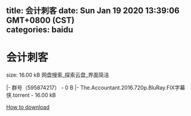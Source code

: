 
title: 会计刺客
date: Sun Jan 19 2020 13:39:06 GMT+0800 (CST)    
categories: baidu
---

# 会计刺客
size: 16.00 kB
 网盘搜索_探索云盘_界面简洁
 
|- 群号（595874217） - 0 B
|- The.Accountant.2016.720p.BluRay.FIX字幕侠.torrent - 16.00 kB

[How to download](https://bpcam.bemobtrk.com/go/2ceec3aa-1ca2-46d6-b9ff-aaa5c184517c?jno=832)